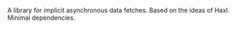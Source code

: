 A library for implicit asynchronous data fetches. Based on the ideas of Haxl.
Minimal dependencies.
